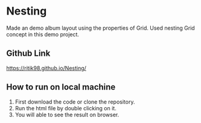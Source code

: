 # Nesting

Made an demo album layout using the properties of Grid.
Used nesting Grid concept in this demo project.

## Github Link

https://ritik98.github.io/Nesting/


## How to run on local machine 

1. First download the code or clone the repository.
2. Run the html file by double clicking on it.
3. You will able to see the result on browser.
